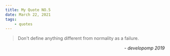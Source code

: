 ```yaml
---
title: My Quote NO.5
date: March 22, 2021
tags:
	- quotes
---
```


> Don't define anything different from normality as a failure.

<div style="text-align: right"> <i>- developomp 2019</i> </div>
